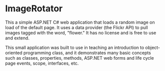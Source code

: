 ImageRotator
============

This a simple ASP.NET C# web application that loads a random image on load of the default page. It uses a data provider (the Flickr API) to pull images tagged with the word, "flower." It has no license and is free to use and extend.

This small application was built to use in teaching an introduction to object-oriented programming class, and it demonstrates many basic concepts such as classes, properties, methods, ASP.NET web forms and life cycle page events, scope, interfaces, etc.
